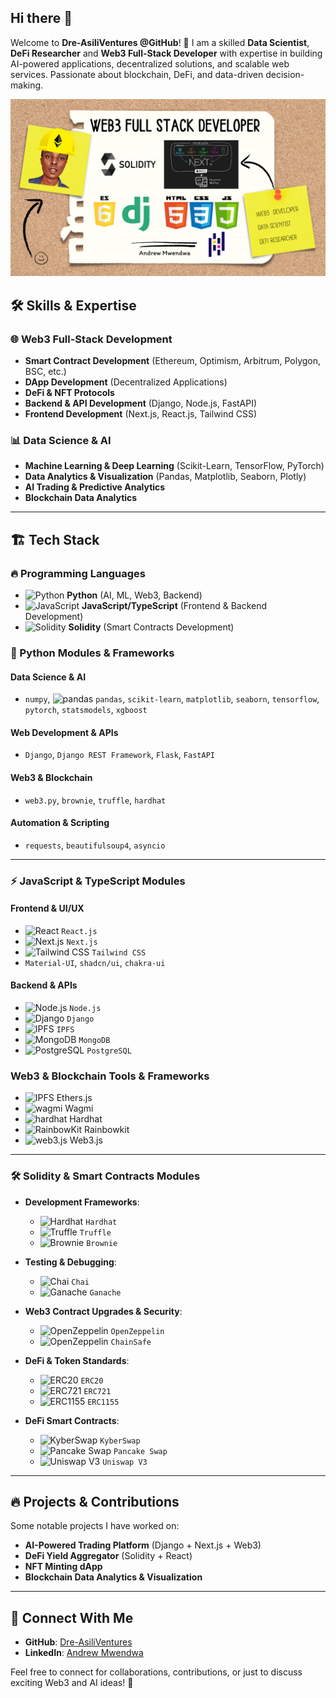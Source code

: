 ## Hi there 👋

<!--
**Dre-AsiliVentures/Dre-AsiliVentures** is a ✨ _special_ ✨ repository because its `README.md` (this file) appears on your GitHub profile.

Here are some ideas to get you started:

- 🔭 I’m currently working on ...
- 🌱 I’m currently learning ...
- 👯 I’m looking to collaborate on ...
- 🤔 I’m looking for help with ...
- 💬 Ask me about ...
- 📫 How to reach me: ...
- 😄 Pronouns: ...
- ⚡ Fun fact: ...
-->

Welcome to **Dre-AsiliVentures @GitHub**! 🚀 I am a skilled **Data Scientist**, **DeFi Researcher** and **Web3 Full-Stack Developer** with expertise in building AI-powered applications, decentralized solutions, and scalable web services. Passionate about blockchain, DeFi, and data-driven decision-making.

![Tagline Cover photo](https://github.com/Dre-AsiliVentures/Dre-AsiliVentures/blob/main/Full%20Stack%20Developer%20Yellow%20Hardhat%20Solidity%20Django%20Next.png)

## 🛠️ Skills & Expertise

### 🌐 Web3 Full-Stack Development
- **Smart Contract Development** (Ethereum, Optimism, Arbitrum, Polygon, BSC, etc.)
- **DApp Development** (Decentralized Applications)
- **DeFi & NFT Protocols**
- **Backend & API Development** (Django, Node.js, FastAPI)
- **Frontend Development** (Next.js, React.js, Tailwind CSS)

### 📊 Data Science & AI
- **Machine Learning & Deep Learning** (Scikit-Learn, TensorFlow, PyTorch)
- **Data Analytics & Visualization** (Pandas, Matplotlib, Seaborn, Plotly)
- **AI Trading & Predictive Analytics**
- **Blockchain Data Analytics**

---

## 🏗️ Tech Stack

### 🔥 Programming Languages
- ![Python](https://skillicons.dev/icons?i=python) **Python** (AI, ML, Web3, Backend)
- ![JavaScript](https://skillicons.dev/icons?i=javascript) **JavaScript/TypeScript** (Frontend & Backend Development)
- ![Solidity](https://skillicons.dev/icons?i=solidity) **Solidity** (Smart Contracts Development)

### 🐍 Python Modules & Frameworks
#### **Data Science & AI**
- `numpy`, <img src="https://pandas.pydata.org/docs/_static/pandas.svg" alt="pandas" width="40"/>  `pandas`, `scikit-learn`, `matplotlib`, `seaborn`, `tensorflow`, `pytorch`, `statsmodels`, `xgboost`

#### **Web Development & APIs**
- `Django`, `Django REST Framework`, `Flask`, `FastAPI`

#### **Web3 & Blockchain**
- `web3.py`, `brownie`, `truffle`, `hardhat`

#### **Automation & Scripting**
-  `requests`, `beautifulsoup4`, `asyncio`

---

### ⚡ JavaScript & TypeScript Modules
#### **Frontend & UI/UX**
- ![React](https://skillicons.dev/icons?i=react) `React.js`
- ![Next.js](https://skillicons.dev/icons?i=nextjs) `Next.js`
- ![Tailwind CSS](https://skillicons.dev/icons?i=tailwind) `Tailwind CSS`
- `Material-UI`, `shadcn/ui`, `chakra-ui`

#### **Backend & APIs**
- ![Node.js](https://skillicons.dev/icons?i=nodejs) `Node.js`
- <img src="https://avatars.githubusercontent.com/u/83320685?v=4" alt="Django" width="40"/>  `Django`
- <img src="https://docs.ipfs.tech/images/ipfs-logo.svg" alt="IPFS" width="40"/>  `IPFS`
- ![MongoDB](https://skillicons.dev/icons?i=mongodb) `MongoDB`
- ![PostgreSQL](https://skillicons.dev/icons?i=postgresql) `PostgreSQL`


### **Web3 & Blockchain Tools & Frameworks**
- <img src="https://developers.moralis.com/wp-content/uploads/2022/12/Blog-Ethers.js-Events-Ethers-1536x1062.png" alt="IPFS" width="20"/> Ethers.js
- <img src="https://wagmi.sh/logo-dark.svg" alt="wagmi" width="20"/> Wagmi
- <img src="https://hardhat.org/_next/image?url=%2F_next%2Fstatic%2Fmedia%2Fhe-head.aed81bd1.svg&w=384&q=75" alt="hardhat" width="20"/> Hardhat
- <img src="https://www.rainbowkit.com/rainbow.svg" alt="RainbowKit" width="20"/> Rainbowkit
- <img src="https://web3js.org/web3js.png" alt="web3.js" width="20"/> Web3.js

---

### 🛠️ Solidity & Smart Contracts Modules

- **Development Frameworks**:
  - <img src="https://hardhat.org/_next/image?url=%2F_next%2Fstatic%2Fmedia%2Fhe-head.aed81bd1.svg&w=384&q=75" alt="Hardhat" width="20" height="20"> `Hardhat`
  - <img src="https://archive.trufflesuite.com/assets/logo.png" alt="Truffle" width="20" height="20"> `Truffle`
  - <img src="https://avatars.githubusercontent.com/u/55654090?s=48&v=4" alt="Brownie" width="20" height="20"> `Brownie`

- **Testing & Debugging**:
  - <img src="https://avatars.githubusercontent.com/u/1515293?s=200&v=4" alt="Chai" width="20" height="20"> `Chai`
  - <img src="https://www.mycryptopedia.com/wp-content/uploads/2019/11/rsz_ganachee.png" alt="Ganache" width="20" height="20"> `Ganache`

- **Web3 Contract Upgrades & Security**:
  - <img src="https://cudedesign.co.uk/wp-content/uploads/2022/06/OpenZeppelin-Programming-Language.png" alt="OpenZeppelin" width="40" height="50"> `OpenZeppelin`
  - <img src="https://imagedelivery.net/qdx9xDn6TxxInQGWsuRsVg/5646cd55-8803-4fec-bc22-95c20ad0dd00/public" alt="OpenZeppelin" width="40" height="40"> `ChainSafe`

- **DeFi & Token Standards**:
  - <img src="https://miro.medium.com/v2/resize:fit:1100/format:webp/1*SdJyfsddLG0Op7l4MLZk8Q.png" alt="ERC20" width="20" height="20"> `ERC20`
  - <img src="https://miro.medium.com/v2/resize:fit:4096/format:webp/1*TX5Jg6--E0Z-WHq8-Etgjw.png" alt="ERC721" width="20" height="20"> `ERC721`
  - <img src="https://developers.moralis.com/wp-content/uploads/2023/03/erc1155.png" alt="ERC1155" width="20" height="20"> `ERC1155`

- **DeFi Smart Contracts**:
  - <img src="https://kyberswap.com/logo-dark.svg" alt="KyberSwap" width="20" height="20"> `KyberSwap`
  - <img src="https://docs.pancakeswap.finance/~gitbook/image?url=https%3A%2F%2F2908774936-files.gitbook.io%2F%7E%2Ffiles%2Fv0%2Fb%2Fgitbook-x-prod.appspot.com%2Fo%2Fspaces%252F-MHREX7DHcljbY5IkjgJ-1972196547%252Fuploads%252FjiEPzgrAvaNX5kRYrir8%252Fpancakeswap-exchange-header.png%3Falt%3Dmedia%26token%3D7c837ce5-2538-4564-ae38-5688d38c4c21&width=400&dpr=3&quality=100&sign=f853003a&sv=2" alt="Pancake Swap" width="20" height="20"> `Pancake Swap`
  - <img src="https://images.ctfassets.net/oc3ca6rftwdu/VIyg7UdV1ypiUhkAvKScL/3600bdaa181bd8da01277a5e92ebc3a4/image__6_.png?w=1200&h=900&q=100&fit=crop" alt="Uniswap V3" width="20" height="20"> `Uniswap V3`

---

## 🔥 Projects & Contributions
Some notable projects I have worked on:
- **AI-Powered Trading Platform** (Django + Next.js + Web3)
- **DeFi Yield Aggregator** (Solidity + React)
- **NFT Minting dApp**
- **Blockchain Data Analytics & Visualization**

---

## 📩 Connect With Me
- **GitHub**: [Dre-AsiliVentures](https://github.com/Dre-AsiliVentures)
- **LinkedIn**: [Andrew Mwendwa](https://www.linkedin.com/in/andrew-mwendwa-7401711a1/)

Feel free to connect for collaborations, contributions, or just to discuss exciting Web3 and AI ideas! 🚀

